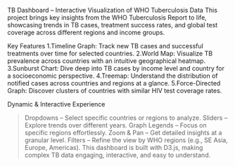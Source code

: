 TB Dashboard – Interactive Visualization of WHO Tuberculosis Data
This project brings key insights from the WHO Tuberculosis Report to life, showcasing trends in TB cases, treatment success rates, and global test coverage across different regions and income groups.

Key Features
1.Timeline Graph: Track new TB cases and successful treatments over time for selected countries.
2.World Map: Visualize TB prevalence across countries with an intuitive geographical heatmap.
3.Sunburst Chart: Dive deep into TB cases by income level and country for a socioeconomic perspective.
4.Treemap: Understand the distribution of notified cases across countries and regions at a glance.
5.Force-Directed Graph: Discover clusters of countries with similar HIV test coverage rates.

Dynamic & Interactive Experience

> Dropdowns – Select specific countries or regions to analyze.
> Sliders – Explore trends over different years.
> Graph Legends – Focus on specific regions effortlessly.
> Zoom & Pan – Get detailed insights at a granular level.
> Filters – Refine the view by WHO regions (e.g., SE Asia, Europe, Americas).
> This dashboard is built with D3.js, making complex TB data engaging, interactive, and easy to understand.
